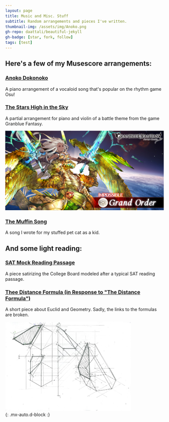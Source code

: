 ```yaml
---
layout: page
title: Music and Misc. Stuff
subtitle: Random arrangements and pieces I've written.
thumbnail-img: /assets/img/Anoko.png
gh-repo: daattali/beautiful-jekyll
gh-badge: [star, fork, follow]
tags: [test]
---
```

## Here's a few of my Musescore arrangements:
### [Anoko Dokonoko](https://musescore.com/user/29726929/scores/5236523)
A piano arrangement of a vocaloid song that's popular on the rhythm game Osu!
### [The Stars High in the Sky](https://musescore.com/user/29726929/scores/5913176)
A partial arrangement for piano and violin of a battle theme from the game Granblue Fantasy. 

![Grand Order](/assets/img/Grand_Order_Impossible_twitter.jpg)
### [The Muffin Song](https://musescore.com/user/29726929/scores/6887684)
A song I wrote for my stuffed pet cat as a kid.

## And some light reading:
### [SAT Mock Reading Passage](https://wcshemispheres.wordpress.com/hemispheres-2021/sat-reading-section-a-college-board-exposee/)
A piece satirizing the College Board modeled after a typical SAT reading passage.
### [Thee Distance Formula (in Response to "The Distance Formula")](https://wcshemispheres.wordpress.com/hemispheres/the-distance-formula/)
A short piece about Euclid and Geometry. Sadly, the links to the formulas are broken.

 <img src="/assets/img/prisms.jpg" width=400><br>{: .mx-auto.d-block :}
